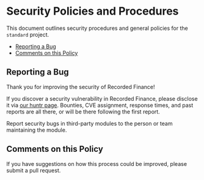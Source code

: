 # Security Policies and Procedures

This document outlines security procedures and general policies for the `standard`
project.

- [Reporting a Bug](#reporting-a-bug)
- [Comments on this Policy](#comments-on-this-policy)

## Reporting a Bug

Thank you for improving the security of Recorded Finance!

If you discover a security vulnerability in Recorded Finance, please disclose it via [our huntr page](https://huntr.dev/repos/recordedfinance/recorded-finance). Bounties, CVE assignment, response times, and past reports are all there, or will be there following the first report.

Report security bugs in third-party modules to the person or team maintaining
the module.

## Comments on this Policy

If you have suggestions on how this process could be improved, please submit a
pull request.
